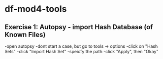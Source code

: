 # df-mod4-tools
## Exercise 1: Autopsy - import Hash Database (of Known Files)
-open autopsy
-dont start a case, but go to tools -> options
-click on "Hash Sets"
-click "Import Hash Set"
-speicfy the path 
-click "Apply", then "Okay"
## 